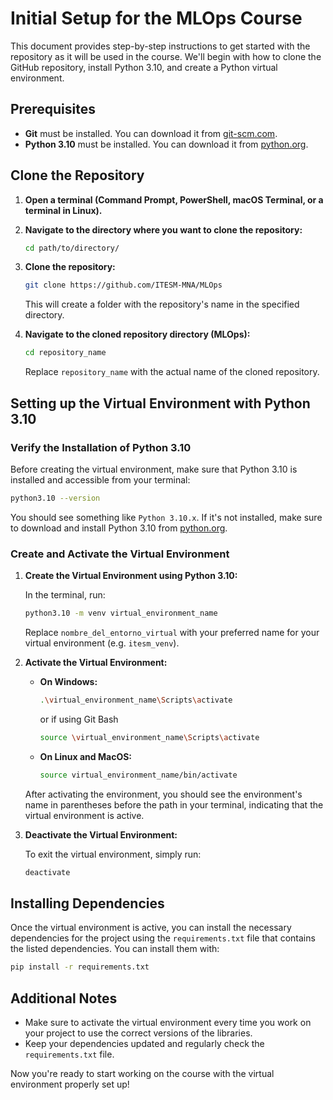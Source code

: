 
# Initial Setup for the MLOps Course

This document provides step-by-step instructions to get started with the repository as it will be used in the course. We'll begin with how to clone the GitHub repository, install Python 3.10, and create a Python virtual environment.

## Prerequisites

- **Git** must be installed. You can download it from [git-scm.com](https://git-scm.com/).
- **Python 3.10** must be installed. You can download it from [python.org](https://www.python.org/downloads/).

## Clone the Repository

1. **Open a terminal (Command Prompt, PowerShell, macOS Terminal, or a terminal in Linux).**
2. **Navigate to the directory where you want to clone the repository:**

   ```bash
   cd path/to/directory/
   ```

3. **Clone the repository:**

   ```bash
   git clone https://github.com/ITESM-MNA/MLOps
   ```

   This will create a folder with the repository's name in the specified directory.

4. **Navigate to the cloned repository directory (MLOps):**

   ```bash
   cd repository_name
   ```

   Replace `repository_name` with the actual name of the cloned repository.

## Setting up the Virtual Environment with Python 3.10

### Verify the Installation of Python 3.10

Before creating the virtual environment, make sure that Python 3.10 is installed and accessible from your terminal:

```bash
python3.10 --version
```

You should see something like `Python 3.10.x`. If it's not installed, make sure to download and install Python 3.10 from [python.org](https://www.python.org/downloads/).

### Create and Activate the Virtual Environment

1. **Create the Virtual Environment using Python 3.10:**

   In the terminal, run:

   ```bash
   python3.10 -m venv virtual_environment_name
   ```

   Replace `nombre_del_entorno_virtual` with your preferred name for your virtual environment (e.g. `itesm_venv`).

2. **Activate the Virtual Environment:**

   - **On Windows:**

     ```bash
     .\virtual_environment_name\Scripts\activate
     ```

     or if using Git Bash

     ```bash
     source \virtual_environment_name\Scripts\activate
     ```

   - **On Linux and MacOS:**

     ```bash
     source virtual_environment_name/bin/activate
     ```

   After activating the environment, you should see the environment's name in parentheses before the path in your terminal, indicating that the virtual environment is active.

3. **Deactivate the Virtual Environment:**

   To exit the virtual environment, simply run:

   ```bash
   deactivate
   ```

## Installing Dependencies

Once the virtual environment is active, you can install the necessary dependencies for the project using the `requirements.txt` file that contains the listed dependencies. You can install them with:

```bash
pip install -r requirements.txt
```

## Additional Notes

- Make sure to activate the virtual environment every time you work on your project to use the correct versions of the libraries.
- Keep your dependencies updated and regularly check the `requirements.txt` file.

Now you're ready to start working on the course with the virtual environment properly set up!
